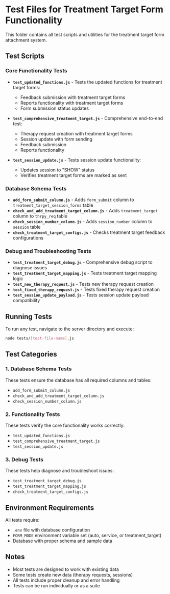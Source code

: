 # Test Files for Treatment Target Form Functionality

This folder contains all test scripts and utilities for the treatment target form attachment system.

## Test Scripts

### Core Functionality Tests

- **`test_updated_functions.js`** - Tests the updated functions for treatment target forms:
  - Feedback submission with treatment target forms
  - Reports functionality with treatment target forms
  - Form submission status updates

- **`test_comprehensive_treatment_target.js`** - Comprehensive end-to-end test:
  - Therapy request creation with treatment target forms
  - Session update with form sending
  - Feedback submission
  - Reports functionality

- **`test_session_update.js`** - Tests session update functionality:
  - Updates session to "SHOW" status
  - Verifies treatment target forms are marked as sent

### Database Schema Tests

- **`add_form_submit_column.js`** - Adds `form_submit` column to `treatment_target_session_forms` table
- **`check_and_add_treatment_target_column.js`** - Adds `treatment_target` column to `thrpy_req` table
- **`check_session_number_column.js`** - Adds `session_number` column to `session` table
- **`check_treatment_target_configs.js`** - Checks treatment target feedback configurations

### Debug and Troubleshooting Tests

- **`test_treatment_target_debug.js`** - Comprehensive debug script to diagnose issues
- **`test_treatment_target_mapping.js`** - Tests treatment target mapping logic
- **`test_new_therapy_request.js`** - Tests new therapy request creation
- **`test_fixed_therapy_request.js`** - Tests fixed therapy request creation
- **`test_session_update_payload.js`** - Tests session update payload compatibility

## Running Tests

To run any test, navigate to the server directory and execute:

```bash
node tests/[test-file-name].js
```

## Test Categories

### 1. **Database Schema Tests**
These tests ensure the database has all required columns and tables:
- `add_form_submit_column.js`
- `check_and_add_treatment_target_column.js`
- `check_session_number_column.js`

### 2. **Functionality Tests**
These tests verify the core functionality works correctly:
- `test_updated_functions.js`
- `test_comprehensive_treatment_target.js`
- `test_session_update.js`

### 3. **Debug Tests**
These tests help diagnose and troubleshoot issues:
- `test_treatment_target_debug.js`
- `test_treatment_target_mapping.js`
- `check_treatment_target_configs.js`

## Environment Requirements

All tests require:
- `.env` file with database configuration
- `FORM_MODE` environment variable set (auto, service, or treatment_target)
- Database with proper schema and sample data

## Notes

- Most tests are designed to work with existing data
- Some tests create new data (therapy requests, sessions)
- All tests include proper cleanup and error handling
- Tests can be run individually or as a suite 
